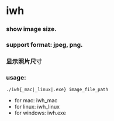 # iwh

### show image size. 
### support format: jpeg, png.
### 显示照片尺寸


### usage:
```
./iwh{_mac|_linux|.exe} image_file_path
```

*  for mac: iwh_mac
*  for linux: iwh_linux
*  for windows: iwh.exe
